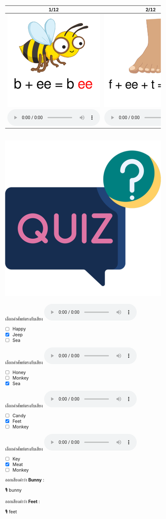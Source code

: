 <div class="carrousel">


|1/12|2/12|3/12|4/12|5/12|6/12|7/12|8/12|9/12|10/12|11/12|12/12|
| :----: | :----: | :----: | :----: | :----: | :----: | :----: | :----: | :----: | :----: | :----: | :----: |
|![](/media/img/ELongvowel__bee.svg)|![](/media/img/ELongvowel__feet.svg)|![](/media/img/ELongvowel__jeep.svg)|![](/media/img/ELongvowel__sea.svg)|![](/media/img/ELongvowel__eat.svg)|![](/media/img/ELongvowel__meat.svg)|![](/media/img/ELongvowel__candy.svg)|![](/media/img/ELongvowel__honey.svg)|![](/media/img/ELongvowel__key.svg)|![](/media/img/ELongvowel__monkey.svg)|![](/media/img/ELongvowel__bunny.svg)|![](/media/img/ELongvowel__happy.svg)|
|![](/media/audio/bee.mp3)|![](/media/audio/feet.mp3)|![](/media/audio/jeep.mp3)|![](/media/audio/sea.mp3)|![](/media/audio/eat.mp3)|![](/media/audio/meat.mp3)|![](/media/audio/candy.mp3)|![](/media/audio/honey.mp3)|![](/media/audio/key.mp3)|![](/media/audio/monkey.mp3)|![](/media/audio/bunny.mp3)|![](/media/audio/happy.mp3)|

</div>



# ![icon](/media/icons/quiz.svg) 

<div class=question>

เลือกคำศัพท์ตรงกับเสียง ![](/media/audio/jeep.mp3) 
 - [ ] Happy
 - [x] Jeep
 - [ ] Sea
</div>

<div class=question>

เลือกคำศัพท์ตรงกับเสียง ![](/media/audio/sea.mp3) 
 - [ ] Honey
 - [ ] Monkey
 - [x] Sea
</div>

<div class=question>

เลือกคำศัพท์ตรงกับเสียง ![](/media/audio/feet.mp3) 
 - [ ] Candy
 - [x] Feet
 - [ ] Monkey
</div>

<div class=question>

เลือกคำศัพท์ตรงกับเสียง ![](/media/audio/meat.mp3) 
 - [ ] Key
 - [x] Meat
 - [ ] Monkey
</div>

<div class=question>

ออกเสียงคำว่า **Bunny** :

🎙️ bunny

</div>
<div class=question>

ออกเสียงคำว่า **Feet** :

🎙️ feet

</div>
